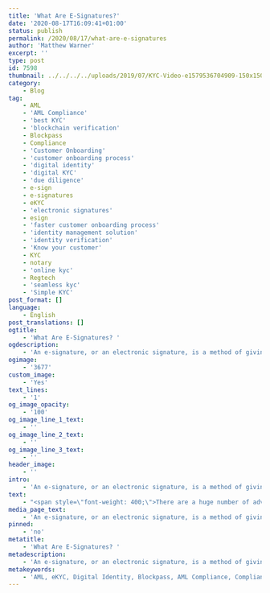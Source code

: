 ```yaml
---
title: 'What Are E-Signatures?'
date: '2020-08-17T16:09:41+01:00'
status: publish
permalink: /2020/08/17/what-are-e-signatures
author: 'Matthew Warner'
excerpt: ''
type: post
id: 7598
thumbnail: ../../../../uploads/2019/07/KYC-Video-e1579536704909-150x150.jpg
category:
    - Blog
tag:
    - AML
    - 'AML Compliance'
    - 'best KYC'
    - 'blockchain verification'
    - Blockpass
    - Compliance
    - 'Customer Onboarding'
    - 'customer onboarding process'
    - 'digital identity'
    - 'digital KYC'
    - 'due diligence'
    - e-sign
    - e-signatures
    - eKYC
    - 'electronic signatures'
    - esign
    - 'faster customer onboarding process'
    - 'identity management solution'
    - 'identity verification'
    - 'Know your customer'
    - KYC
    - notary
    - 'online kyc'
    - Regtech
    - 'seamless kyc'
    - 'Simple KYC'
post_format: []
language:
    - English
post_translations: []
ogtitle:
    - 'What Are E-Signatures? '
ogdescription:
    - 'An e-signature, or an electronic signature, is a method of giving and showing consent with, approval of, or participation in an electronic document or form where physical signatures would not be possible. Essentially it replaces the requirement of a handwritten signature in legal situations. They can take the form of a traditional handwritten signature, a unique string of characters, a fingerprint or similar unique characteristic, or cryptographic signature. '
ogimage:
    - '3677'
custom_image:
    - 'Yes'
text_lines:
    - '1'
og_image_opacity:
    - '100'
og_image_line_1_text:
    - ''
og_image_line_2_text:
    - ''
og_image_line_3_text:
    - ''
header_image:
    - ''
intro:
    - 'An e-signature, or an electronic signature, is a method of giving and showing consent with, approval of, or participation in an electronic document or form where physical signatures would not be possible. Essentially it replaces the requirement of a handwritten signature in legal situations. They can take the form of a traditional handwritten signature, a unique string of characters, a fingerprint or similar unique characteristic, or cryptographic signature. '
text:
    - "<span style=\"font-weight: 400;\">There are a huge number of advantages to using digital or electronic solutions across a wide variety of industries. Products, services and developments can be provided more quickly, cheaply, efficiently, simply, and to greater audiences when online options can be utilised. To realise these opportunities however, an accepted method to complete agreements and transactions needs to be in place or commerce and transactions would have no means to take place with any trust or confidence.\_</span>\r\n\r\n&nbsp;\r\n\r\n<span style=\"font-weight: 400;\">Any number of documents can be signed for with an electronic signature. Purchase or sale contracts for products and services, onboarding documents, authorization forms, labor contracts, supplier contracts, confidentiality agreements, non-disclosure agreements, petitions, letters of intent, partnership agreements, the list goes on. Without an electronic signature denoting the participants legal consent, none of these things would be practical to carry out online.\_</span>\r\n\r\n&nbsp;\r\n\r\n<span style=\"font-weight: 400;\">Blockpass is working to facilitate regulatory compliance and security as we move into an increasingly electronic world and digital economy, particularly in the situation that many countries are finding themselves in as the world goes through the COVID-19 pandemic. Blockpass achieves this through its <a href=\"http://www.blockpass.org/kyc\">KYC Connect solution</a>, Blockpass Mobile App and unique <a href=\"http://www.blockpass.org/passclub\">PASS</a> token. In the mobile app, users are able to generate certificates which prove their identity and prove they have been through the <a href=\"http://www.blockpass.org/kyc\">KYC</a> process, and which they are then free to share with merchants and service providers, signifying their consent to engage with their products and services.\_</span>\r\n\r\n&nbsp;\r\n\r\n<span style=\"font-weight: 400;\">Alongside this, Blockpass enables communication channels between all parties to facilitate additional communication where it is required. Nothing in Blockpass’ services is possible without the users consent and approval; effectively when a user accepts their data being used to access services or goods they are agreeing to the cryptographic signatures of their identity verification certificates being used as e-signatures, giving their approval for the necessary data to be sent to complete a transaction. In doing this we provide a user-centric solution that also cuts down on the tedium and cost of traditional <a href=\"http://www.blockpass.org/kyc\">KYC</a>.\_\_</span>\r\n\r\n&nbsp;\r\n\r\n<span style=\"font-weight: 400;\">Further work between Blockpass and Edinburgh Napier University, through the <a href=\"https://identity-lab.blockpass.org/\">Blockpass Identity Lab</a>, is geared towards furthering the development of cutting edge cryptography which will provide even more secure and private solutions to be implemented in the future, expanding the options and opportunities available to Blockpass users.\_</span>\r\n\r\n&nbsp;\r\n\r\n<span style=\"font-weight: 400;\">The Blockpass platform is fully automated and hosted in the cloud, with no integration or setup fee. Businesses can sign up to the <a href=\"https://console.blockpass.org/blockpass_console/#/\">KYC Connect console</a> in a matter of minutes, test out the service, and start conducting identity documents verification, KYC and AML checks. Sign up for FREE at <a href=\"http://console.blockpass.org\">console.blockpass.org</a>.</span>"
media_page_text:
    - 'An e-signature, or an electronic signature, is a method of giving and showing consent with, approval of, or participation in an electronic document or form where physical signatures would not be possible. Essentially it replaces the requirement of a handwritten signature in legal situations. They can take the form of a traditional handwritten signature, a unique string of characters, a fingerprint or similar unique characteristic, or cryptographic signature. '
pinned:
    - 'no'
metatitle:
    - 'What Are E-Signatures? '
metadescription:
    - 'An e-signature, or an electronic signature, is a method of giving and showing consent with, approval of, or participation in an electronic document or form where physical signatures would not be possible. Essentially it replaces the requirement of a handwritten signature in legal situations. They can take the form of a traditional handwritten signature, a unique string of characters, a fingerprint or similar unique characteristic, or cryptographic signature. '
metakeywords:
    - 'AML, eKYC, Digital Identity, Blockpass, AML Compliance, Compliance, Customer Onboarding, Digital identity, identity management solution, Identity Verification, KYC, regtech, blockchain verification, digital KYC, e-signatures, electronic signatures, know your customer, notary, e-sign, esign, know your customer, due diligence, best kyc, simple kyc, seamless kyc, online kyc, customer onboarding process, faster customer onboarding process '
---
```

<!DOCTYPE html PUBLIC "-//W3C//DTD HTML 4.0 Transitional//EN" "http://www.w3.org/TR/REC-html40/loose.dtd">
<?xml encoding="UTF-8">
